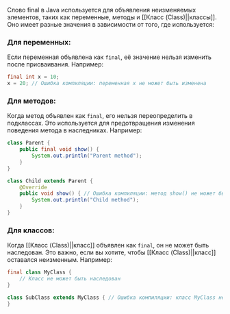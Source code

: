 Слово final в Java используется для объявления неизменяемых элементов, таких как переменные, методы и [[Класс (Class)||классы]]. Оно имеет разные значения в зависимости от того, где используется:

### Для переменных:

Если переменная объявлена как `final`, её значение нельзя изменить после присваивания. Например:

```java
final int x = 10;
x = 20; // Ошибка компиляции: переменная x не может быть изменена
```

### Для методов:

Когда метод объявлен как `final`, его нельзя переопределить в подклассах. Это используется для предотвращения изменения поведения метода в наследниках. Например:

```java
class Parent {
    public final void show() {
        System.out.println("Parent method");
    }
}

class Child extends Parent {
    @Override
    public void show() { // Ошибка компиляции: метод show() не может быть переопределен
        System.out.println("Child method");
    }
}
```

### Для классов:

Когда [[Класс (Class)||класс]] объявлен как `final`, он не может быть наследован. Это важно, если вы хотите, чтобы [[Класс (Class)||класс]] оставался неизменным. Например:

```java
final class MyClass {
    // Класс не может быть наследован
}

class SubClass extends MyClass { // Ошибка компиляции: класс MyClass не может быть наследован
}
```